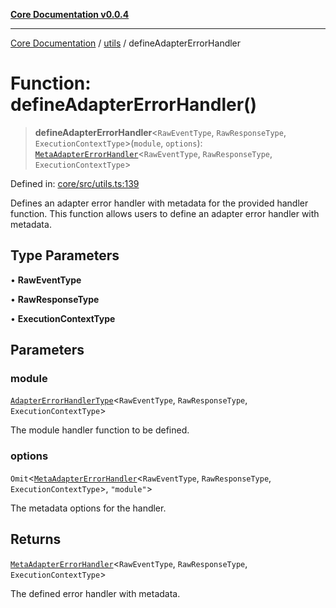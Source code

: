 [**Core Documentation v0.0.4**](../../README.md)

***

[Core Documentation](../../modules.md) / [utils](../README.md) / defineAdapterErrorHandler

# Function: defineAdapterErrorHandler()

> **defineAdapterErrorHandler**\<`RawEventType`, `RawResponseType`, `ExecutionContextType`\>(`module`, `options`): [`MetaAdapterErrorHandler`](../../declarations/interfaces/MetaAdapterErrorHandler.md)\<`RawEventType`, `RawResponseType`, `ExecutionContextType`\>

Defined in: [core/src/utils.ts:139](https://github.com/stonemjs/core/blob/4b1b931e44a5db2600109fa7ae2a8b532ed77730/src/utils.ts#L139)

Defines an adapter error handler with metadata for the provided handler function.
This function allows users to define an adapter error handler with metadata.

## Type Parameters

• **RawEventType**

• **RawResponseType**

• **ExecutionContextType**

## Parameters

### module

[`AdapterErrorHandlerType`](../../declarations/type-aliases/AdapterErrorHandlerType.md)\<`RawEventType`, `RawResponseType`, `ExecutionContextType`\>

The module handler function to be defined.

### options

`Omit`\<[`MetaAdapterErrorHandler`](../../declarations/interfaces/MetaAdapterErrorHandler.md)\<`RawEventType`, `RawResponseType`, `ExecutionContextType`\>, `"module"`\>

The metadata options for the handler.

## Returns

[`MetaAdapterErrorHandler`](../../declarations/interfaces/MetaAdapterErrorHandler.md)\<`RawEventType`, `RawResponseType`, `ExecutionContextType`\>

The defined error handler with metadata.
